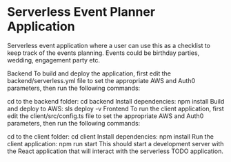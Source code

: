 # Serverless Event Planner Application

Serverless event application where a user can use this as a checklist to keep track of the events planning.
Events could be birthday parties, wedding, engagement party etc.

Backend
To build and deploy the application, first edit the backend/serverless.yml file to set the appropriate AWS and Auth0 parameters, then run the following commands:

cd to the backend folder: cd backend
Install dependencies: npm install
Build and deploy to AWS: sls deploy -v
Frontend
To run the client application, first edit the client/src/config.ts file to set the appropriate AWS and Auth0 parameters, then run the following commands:

cd to the client folder: cd client
Install dependencies: npm install
Run the client application: npm run start
This should start a development server with the React application that will interact with the serverless TODO application.
